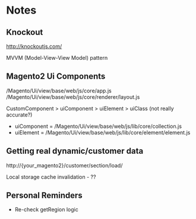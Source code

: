 # Notes

## Knockout
http://knockoutjs.com/

MVVM (Model-View-View Model) pattern

## Magento2 Ui Components

/Magento/Ui/view/base/web/js/core/app.js  
/Magento/Ui/view/base/web/js/core/renderer/layout.js  

CustomComponent > uiComponent > uiElement > uiClass (not really accurate?)  

* uiComponent = /Magento/Ui/view/base/web/js/lib/core/collection.js  
* uiElement = /Magento/Ui/view/base/web/js/lib/core/element/element.js

## Getting real dynamic/customer data

http://{your_magento2}/customer/section/load/

Local storage cache invalidation - ??

## Personal Reminders
* Re-check getRegion logic




